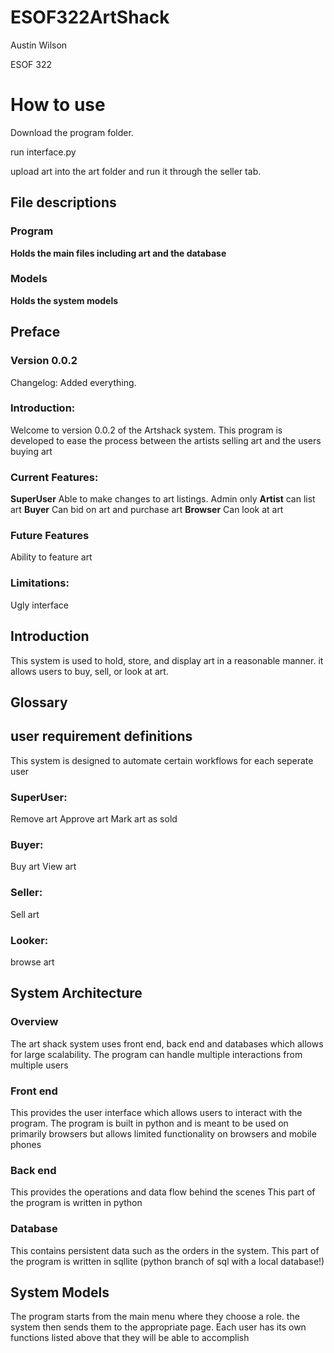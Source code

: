 # ESOF322ArtShack
Austin Wilson

ESOF 322

# How to use

Download the program folder.

run interface.py

upload art into the art folder and run it through the seller tab.

## File descriptions
### Program
**Holds the main files including art and the database**
### Models
**Holds the system models**

## Preface
  ###  Version 0.0.2
  Changelog:
  Added everything.
  ### Introduction:
  Welcome to version 0.0.2 of the Artshack system. This program is developed to ease the process between the artists selling art and the users buying art
  ### Current Features:
  **SuperUser**
  Able to make changes to art listings. Admin only 
  **Artist**
  can list art
  **Buyer**
  Can bid on art and purchase art
  **Browser**
  Can look at art
  ### Future Features
  Ability to feature art
  ### Limitations:
  Ugly interface
## Introduction
  This system is used to hold, store, and display art in a reasonable manner. it allows users to buy, sell, or look at art.
## Glossary
  
## user requirement definitions
  This system is designed to automate certain workflows for each seperate user
  ### SuperUser:
  Remove art
  Approve art
  Mark art as sold
  

  ### Buyer:
  Buy art
  View art
   
  ### Seller:
  Sell art

  ### Looker:
  browse art
## System Architecture
  ### Overview
  The art shack system uses front end, back end and databases which allows for large scalability. The program can handle multiple interactions from multiple users
  ### Front end
  This provides the user interface which allows users to interact with the program.
  The program is built in python and is meant to be used on primarily browsers but allows limited functionality on browsers and mobile phones
  ### Back end
  This provides the operations and data flow behind the scenes
  This part of the program is written in python
  ### Database
  This contains persistent data such as the orders in the system.
  This part of the program is written in sqllite (python branch of sql with a local database!)
## System Models
  
The program starts from the main menu where they choose a role. the system then sends them to the appropriate page. Each user has its own functions listed above that they will be able to accomplish
